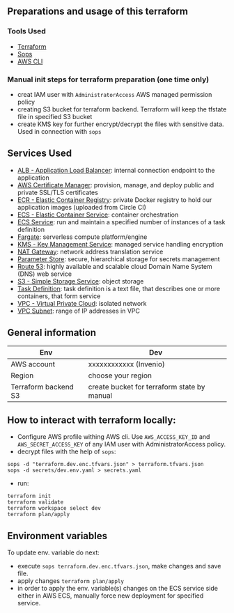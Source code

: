 ## Preparations and usage of this terraform

### Tools Used

* [Terraform](https://www.terraform.io/)
* [Sops](https://github.com/mozilla/sops)
* [AWS CLI](https://aws.amazon.com/cli/)

### Manual init steps for terraform preparation (one time only)
- creat IAM user with `AdministratorAccess` AWS managed permission policy
- creating S3 bucket for terraform backend. Terraform will keep the tfstate file in specified S3 bucket
- create KMS key for further encrypt/decrypt the files with sensitive data. Used in connection with `sops`

## Services Used

* [ALB - Application Load Balancer](https://aws.amazon.com/elasticloadbalancing/application-load-balancer/): internal connection endpoint to the application
* [AWS Certificate Manager](https://aws.amazon.com/certificate-manager/): provision, manage, and deploy public and private SSL/TLS certificates
* [ECR - Elastic Container Registry](https://aws.amazon.com/ecr/): private Docker registry to hold our application images (uploaded from Circle CI)
* [ECS - Elastic Container Service](https://aws.amazon.com/ecs/): container orchestration
* [ECS Service](https://docs.aws.amazon.com/AmazonECS/latest/developerguide/ecs_services.html): run and maintain a specified number of instances of a task definition
* [Fargate](https://aws.amazon.com/fargate/): serverless compute platform/engine
* [KMS - Key Management Service](https://aws.amazon.com/kms/): managed service handling encryption
* [NAT Gateway](https://docs.aws.amazon.com/vpc/latest/userguide/vpc-nat-gateway.html): network address translation service
* [Parameter Store](https://docs.aws.amazon.com/systems-manager/latest/userguide/systems-manager-parameter-store.html): secure, hierarchical storage for secrets management
* [Route 53](https://aws.amazon.com/route53/): highly available and scalable cloud Domain Name System (DNS) web service
* [S3 - Simple Storage Service](https://aws.amazon.com/s3/): object storage
* [Task Definition](https://docs.aws.amazon.com/AmazonECS/latest/developerguide/task_definitions.html): task definition is a text file, that describes one or more containers, that form service
* [VPC - Virtual Private Cloud](https://aws.amazon.com/vpc/): isolated network
* [VPC Subnet](https://docs.aws.amazon.com/vpc/latest/userguide/configure-subnets.html): range of IP addresses in VPC

## General information
| Env                  | Dev                                                  |
|----------------------|------------------------------------------------------|
| AWS account          | xxxxxxxxxxxx (Invenio)                               |
| Region               | choose your region                                   |
| Terraform backend S3 | create bucket for terraform state by manual          |

## How to interact with terraform locally:
- Configure AWS profile withing AWS cli. Use `AWS_ACCESS_KEY_ID` and `AWS_SECRET_ACCESS_KEY` of any IAM user with AdministratorAccess policy.
- decrypt files with the help of `sops`:
```
sops -d "terraform.dev.enc.tfvars.json" > terraform.tfvars.json
sops -d secrets/dev.env.yaml > secrets.yaml
```
- run:
```
terraform init
terraform validate
terraform workspace select dev
terraform plan/apply
```

## Environment variables
To update env. variable do next:
- execute `sops terraform.dev.enc.tfvars.json`, make changes and save file.
- apply changes `terraform plan/apply`
- in order to apply the env. variable(s) changes on the ECS service side either in AWS ECS, manually force new deployment for specified service.

